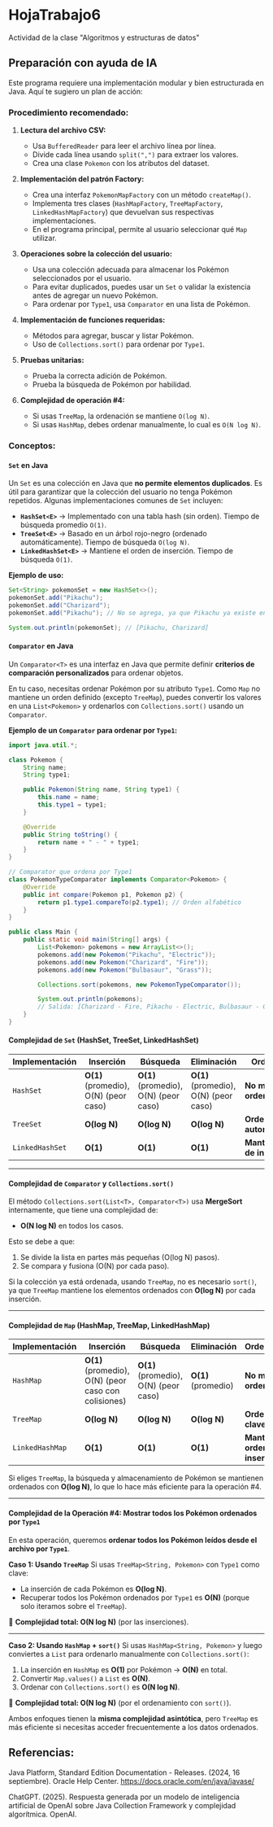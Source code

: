 # HojaTrabajo6
Actividad de la clase "Algoritmos y estructuras de datos"

## Preparación con ayuda de IA
Este programa requiere una implementación modular y bien estructurada en Java. Aquí te sugiero un plan de acción:  

### Procedimiento recomendado:
1. **Lectura del archivo CSV:**  
   - Usa `BufferedReader` para leer el archivo línea por línea.  
   - Divide cada línea usando `split(",")` para extraer los valores.  
   - Crea una clase `Pokemon` con los atributos del dataset.  

2. **Implementación del patrón Factory:**  
   - Crea una interfaz `PokemonMapFactory` con un método `createMap()`.  
   - Implementa tres clases (`HashMapFactory`, `TreeMapFactory`, `LinkedHashMapFactory`) que devuelvan sus respectivas implementaciones.  
   - En el programa principal, permite al usuario seleccionar qué `Map` utilizar.  

3. **Operaciones sobre la colección del usuario:**  
   - Usa una colección adecuada para almacenar los Pokémon seleccionados por el usuario.  
   - Para evitar duplicados, puedes usar un `Set` o validar la existencia antes de agregar un nuevo Pokémon.  
   - Para ordenar por `Type1`, usa `Comparator` en una lista de Pokémon.  

4. **Implementación de funciones requeridas:**  
   - Métodos para agregar, buscar y listar Pokémon.  
   - Uso de `Collections.sort()` para ordenar por `Type1`.  

5. **Pruebas unitarias:**  
   - Prueba la correcta adición de Pokémon.  
   - Prueba la búsqueda de Pokémon por habilidad.  

6. **Complejidad de operación #4:**  
   - Si usas `TreeMap`, la ordenación se mantiene `O(log N)`.  
   - Si usas `HashMap`, debes ordenar manualmente, lo cual es `O(N log N)`.
  
### Conceptos:
#### **`Set` en Java**
Un `Set` es una colección en Java que **no permite elementos duplicados**. Es útil para garantizar que la colección del usuario no tenga Pokémon repetidos. Algunas implementaciones comunes de `Set` incluyen:

- **`HashSet<E>`** → Implementado con una tabla hash (sin orden). Tiempo de búsqueda promedio `O(1)`.  
- **`TreeSet<E>`** → Basado en un árbol rojo-negro (ordenado automáticamente). Tiempo de búsqueda `O(log N)`.  
- **`LinkedHashSet<E>`** → Mantiene el orden de inserción. Tiempo de búsqueda `O(1)`.  

**Ejemplo de uso:**
```java
Set<String> pokemonSet = new HashSet<>();
pokemonSet.add("Pikachu");
pokemonSet.add("Charizard");
pokemonSet.add("Pikachu"); // No se agrega, ya que Pikachu ya existe en el set

System.out.println(pokemonSet); // [Pikachu, Charizard]
```



#### **`Comparator` en Java**
Un `Comparator<T>` es una interfaz en Java que permite definir **criterios de comparación personalizados** para ordenar objetos.

En tu caso, necesitas ordenar Pokémon por su atributo `Type1`. Como `Map` no mantiene un orden definido (excepto `TreeMap`), puedes convertir los valores en una `List<Pokemon>` y ordenarlos con `Collections.sort()` usando un `Comparator`.

**Ejemplo de un `Comparator` para ordenar por `Type1`:**
```java
import java.util.*;

class Pokemon {
    String name;
    String type1;

    public Pokemon(String name, String type1) {
        this.name = name;
        this.type1 = type1;
    }

    @Override
    public String toString() {
        return name + " - " + type1;
    }
}

// Comparator que ordena por Type1
class PokemonTypeComparator implements Comparator<Pokemon> {
    @Override
    public int compare(Pokemon p1, Pokemon p2) {
        return p1.type1.compareTo(p2.type1); // Orden alfabético
    }
}

public class Main {
    public static void main(String[] args) {
        List<Pokemon> pokemons = new ArrayList<>();
        pokemons.add(new Pokemon("Pikachu", "Electric"));
        pokemons.add(new Pokemon("Charizard", "Fire"));
        pokemons.add(new Pokemon("Bulbasaur", "Grass"));

        Collections.sort(pokemons, new PokemonTypeComparator());

        System.out.println(pokemons); 
        // Salida: [Charizard - Fire, Pikachu - Electric, Bulbasaur - Grass]
    }
}
```

#### **Complejidad de `Set` (HashSet, TreeSet, LinkedHashSet)**

| Implementación | Inserción | Búsqueda | Eliminación | Ordenamiento |
|--------------|------------|------------|------------|-------------|
| `HashSet`       | **O(1)** (promedio), O(N) (peor caso) | **O(1)** (promedio), O(N) (peor caso) | **O(1)** (promedio), O(N) (peor caso) | **No mantiene orden** |
| `TreeSet`       | **O(log N)** | **O(log N)** | **O(log N)** | **Ordenado automáticamente** |
| `LinkedHashSet` | **O(1)** | **O(1)** | **O(1)** | **Mantiene orden de inserción** |

---

#### **Complejidad de `Comparator` y `Collections.sort()`**
El método `Collections.sort(List<T>, Comparator<T>)` usa **MergeSort** internamente, que tiene una complejidad de:
- **O(N log N)** en todos los casos.

Esto se debe a que:
1. Se divide la lista en partes más pequeñas (O(log N) pasos).
2. Se compara y fusiona (O(N) por cada paso).

Si la colección ya está ordenada, usando `TreeMap`, no es necesario `sort()`, ya que `TreeMap` mantiene los elementos ordenados con **O(log N)** por cada inserción.

---

#### **Complejidad de `Map` (HashMap, TreeMap, LinkedHashMap)**

| Implementación | Inserción | Búsqueda | Eliminación | Ordenamiento |
|--------------|------------|------------|------------|-------------|
| `HashMap`       | **O(1)** (promedio), O(N) (peor caso con colisiones) | **O(1)** (promedio), O(N) (peor caso) | **O(1)** (promedio) | **No mantiene orden** |
| `TreeMap`       | **O(log N)** | **O(log N)** | **O(log N)** | **Ordenado por clave** |
| `LinkedHashMap` | **O(1)** | **O(1)** | **O(1)** | **Mantiene orden de inserción** |

Si eliges `TreeMap`, la búsqueda y almacenamiento de Pokémon se mantienen ordenados con **O(log N)**, lo que lo hace más eficiente para la operación #4.

---

#### **Complejidad de la Operación #4: Mostrar todos los Pokémon ordenados por `Type1`**
En esta operación, queremos **ordenar todos los Pokémon leídos desde el archivo por `Type1`**.

**Caso 1: Usando `TreeMap`**
Si usas `TreeMap<String, Pokemon>` con `Type1` como clave:
- La inserción de cada Pokémon es **O(log N)**.
- Recuperar todos los Pokémon ordenados por `Type1` es **O(N)** (porque solo iteramos sobre el `TreeMap`).

🔹 **Complejidad total: O(N log N)** (por las inserciones).

---

**Caso 2: Usando `HashMap` + `sort()`**
Si usas `HashMap<String, Pokemon>` y luego conviertes a `List` para ordenarlo manualmente con `Collections.sort()`:
1. La inserción en `HashMap` es **O(1)** por Pokémon → **O(N)** en total.
2. Convertir `Map.values()` a `List` es **O(N)**.
3. Ordenar con `Collections.sort()` es **O(N log N)**.

🔹 **Complejidad total: O(N log N)** (por el ordenamiento con `sort()`).

Ambos enfoques tienen la **misma complejidad asintótica**, pero `TreeMap` es más eficiente si necesitas acceder frecuentemente a los datos ordenados.

## Referencias:
Java Platform, Standard Edition Documentation - Releases. (2024, 16 septiembre). Oracle Help Center. https://docs.oracle.com/en/java/javase/

ChatGPT. (2025). Respuesta generada por un modelo de inteligencia artificial de OpenAI sobre Java Collection Framework y complejidad algorítmica. OpenAI.

